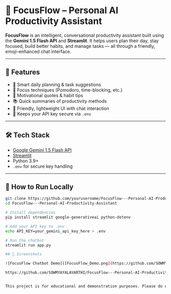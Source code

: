 # 🧠 FocusFlow – Personal AI Productivity Assistant

**FocusFlow** is an intelligent, conversational productivity assistant built using the **Gemini 1.5 Flash API** and **Streamlit**. It helps users plan their day, stay focused, build better habits, and manage tasks — all through a friendly, emoji-enhanced chat interface.

---

## 🚀 Features

- 📅 Smart daily planning & task suggestions  
- 🎯 Focus techniques (Pomodoro, time-blocking, etc.)  
- 🧘 Motivational quotes & habit tips  
- 📚 Quick summaries of productivity methods  
- 💬 Friendly, lightweight UI with chat interaction  
- 🔐 Keeps your API key secure via `.env`

---

## 🛠 Tech Stack

- [Google Gemini 1.5 Flash API](https://ai.google.dev)
- [Streamlit](https://streamlit.io)
- Python 3.9+
- `.env` for secure key handling

---

## 🧪 How to Run Locally

```bash
git clone https://github.com/yourusername/FocusFlow---Personal-AI-Productivity-Assistant.git
cd FocusFlow---Personal-AI-Productivity-Assistant

# Install dependencies
pip install streamlit google-generativeai python-dotenv

# Add your API key to .env
echo API_KEY=your_gemini_api_key_here > .env

# Run the chatbot
streamlit run app.py

## 📸 Screenshots

![FocusFlow Chatbot Demo]([FocusFlow_Demo.png](https://github.com/SOWMYAYALAVARTHI/FocusFlow---Personal-AI-Productivity-Assistant/blob/main/FocusFlow_Demo.png ))

https://github.com/SOWMYAYALAVARTHI/FocusFlow---Personal-AI-Productivity-Assistant/blob/main/FocusFlow_Demo.png 


This project is for educational and demonstration purposes. Please do not use your Gemini API key in production without proper security and compliance.
